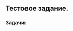 ## Тестовое задание.
### Задачи:
<!---
1). found_duplicate.py
2). found_min_max_avg.py
3). degree_converter.py
4). angles.py - 
-->
